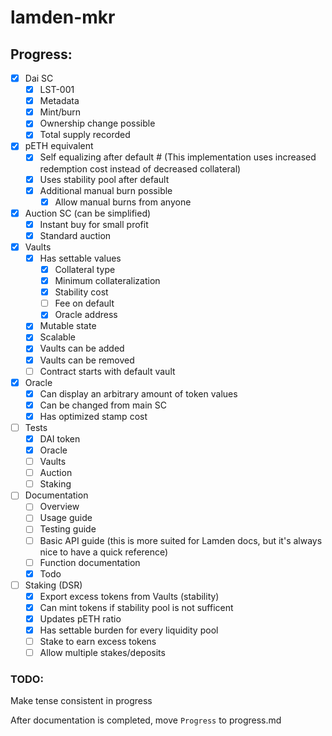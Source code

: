 # lamden-mkr

## Progress:

- [x] Dai SC
  - [x] LST-001
  - [x] Metadata
  - [x] Mint/burn
  - [x] Ownership change possible
  - [x] Total supply recorded

- [x] pETH equivalent
  - [x] Self equalizing after default # (This implementation uses increased redemption cost instead of decreased collateral)
  - [x] Uses stability pool after default
  - [x] Additional manual burn possible
    - [x] Allow manual burns from anyone

- [x] Auction SC (can be simplified)
  - [x] Instant buy for small profit
  - [x] Standard auction

- [x] Vaults
  - [x] Has settable values
    - [x] Collateral type
    - [x] Minimum collateralization
    - [x] Stability cost
    - [ ] Fee on default
    - [x] Oracle address
  - [x] Mutable state
  - [x] Scalable
  - [x] Vaults can be added
  - [x] Vaults can be removed
  - [ ] Contract starts with default vault

- [x] Oracle
  - [x] Can display an arbitrary amount of token values
  - [x] Can be changed from main SC
  - [x] Has optimized stamp cost

- [ ] Tests
  - [x] DAI token
  - [x] Oracle
  - [ ] Vaults
  - [ ] Auction
  - [ ] Staking

- [ ] Documentation
  - [ ] Overview
  - [ ] Usage guide
  - [ ] Testing guide
  - [ ] Basic API guide (this is more suited for Lamden docs, but it's always nice to have a quick reference)
  - [ ] Function documentation
  - [x] Todo

- [ ] Staking (DSR)
  - [x] Export excess tokens from Vaults (stability)
  - [x] Can mint tokens if stability pool is not sufficent
  - [x] Updates pETH ratio
  - [x] Has settable burden for every liquidity pool
  - [ ] Stake to earn excess tokens
  - [ ] Allow multiple stakes/deposits

### TODO:
Make tense consistent in progress

After documentation is completed, move `Progress` to progress.md
